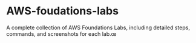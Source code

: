 # AWS-foudations-labs
A complete collection of AWS Foundations Labs, including detailed steps, commands, and screenshots for each lab.œ

